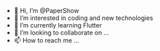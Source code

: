 - 👋 Hi, I’m @PaperShow
- 👀 I’m interested in coding and new technologies
- 🌱 I’m currently learning Flutter
- 💞️ I’m looking to collaborate on ...
- 📫 How to reach me ...

<!---
PaperShow/PaperShow is a ✨ special ✨ repository because its `README.md` (this file) appears on your GitHub profile.
You can click the Preview link to take a look at your changes.
--->
